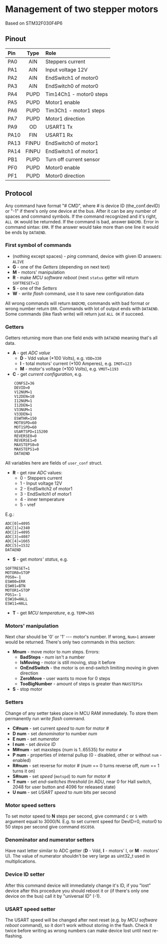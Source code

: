 Management of two stepper motors
================================

Based on STM32F030F4P6

## Pinout

|Pin | Type |         Role            |
|:---|:----:|:------------------------|
|PA0 | AIN  | Steppers current        |
|PA1 | AIN  | Input voltage 12V       |
|PA2 | AIN  | EndSwitch1 of motor0    |
|PA3 | AIN  | EndSwitch0 of motor0    |
|PA4 | PUPD | Tim14Ch1 - motor0 steps |
|PA5 | PUPD | Motor1 enable           |
|PA6 | PUPD | Tim3Ch1 - motor1 steps  |
|PA7 | PUPD | Motor1 direction        |
|PA9 | OD   | USART1 Tx               |
|PA10| FIN  | USART1 Rx               |
|PA13| FINPU| EndSwitch0 of motor1    |
|PA14| FINPU| EndSwitch1 of motor1    |
|PB1 | PUPD | Turn off current sensor |
|PF0 | PUPD | Motor0 enable           |
|PF1 | PUPD | Motor0 direction        |

## Protocol

Any command have format "# CMD", where # is device ID (the_conf.devID) or "-1" if there's
only one device at the bus. After it can be any number of spaces and command symbols.
If the command recognized and it's right, `ALL OK` would be returnded. If the command is bad, answer
`BADCMD`. Error in command sintax: `ERR`. If the answer would take more than one line it would
be ends by `DATAEND`.

### First symbol of commands

* (nothing except spaces) - *ping* command, device with given ID answers: `ALIVE`
* **G** - one of the *Getters* (depending on next text)
* **M** - motors' manipulation
* **R** - make *MCU software reboot* (next `status` getter will return `SOFTRESET=1`)
* **S** - one of the *Setters*
* **W** - *write flash* command, use it to save new configuration data

All wrong commands will return `BADCMD`, commands with bad format or wrong number return `ERR`.
Commands with lot of output ends with `DATAEND`. Some commands (like flash write) will return
just `ALL OK` if succeed.

### Getters

Getters returning more than one field ends with `DATAEND` meaning that's all data.

* **A** - get *ADC value*
    * **D** - Vdd value (*100 Volts), e.g. `VDD=330`
    * **I** - total motors' current (*100 Amperes), e.g. `IMOT=123`
    * **M** - motor's voltage (*100 Volts), e.g. `VMOT=1193`
* **C** - get *current configuration*, e.g.

```
    CONFSZ=36
    DEVID=0
    V12NUM=1
    V12DEN=10
    I12NUM=1
    I12DEN=1
    V33NUM=1
    V33DEN=1
    ESWTHR=150
    MOT0SPD=60
    MOT1SPD=60
    USARTSPD=115200
    REVERSE0=0
    REVERSE1=0
    MAXSTEPS0=0
    MAXSTEPS1=0
    DATAEND
```

All variables here are fields of `user_conf` struct.


* **R** - get *raw ADC* values:
    * 0 - Steppers current
    * 1 - Input voltage 12V
    * 2 - EndSwitch2 of motor1
    * 3 - EndSwitch1 of motor1
    * 4 - inner temperature
    * 5 - vref

E.g.:

```
ADC[0]=4095
ADC[1]=2340
ADC[2]=4095
ADC[3]=4087
ADC[4]=1665
ADC[5]=1532
DATAEND
```



* **S** - get *motors' status*, e.g.

```
SOFTRESET=1
MOTOR0=STOP
POS0=-1
ESW00=ERR
ESW01=BTN
MOTOR1=STOP
POS1=-1
ESW10=HALL
ESW11=HALL

```

* **T** - get *MCU temperature*, e.g. `TEMP=365`


### Motors' manipulation
Next char should be '0' or '1' --- motor's number. If wrong, `Num>1` answer would be returned.
There's only two commands in this section:

* **Mnum** - move motor to *num* steps. Errors:
    * **BadSteps** - *num* isn't a number
    * **IsMoving** - motor is still moving, stop it before
    * **OnEndSwitch** - the motor is on end-switch limiting moving in given direction
    * **ZeroMove** - user wants to move for 0 steps
    * **TooBigNumber** - amount of steps is greater than `MAXSTEPSx`
* **S** - stop motor


### Setters
Change of any setter takes place in MCU RAM immediately. To store them permanently run
*write flash* command.

* **C#num** - set current *speed* to *num* for motor #
* **D num** - set *denominator* to number *num*
* **E num** - set *numerator*
* **I num** - set *device ID*
* **M#num** - set maxsteps (*num* is 1..65535) for motor `#`
* **P num** - properties of internal pullup (0 - disabled, other or without `num` - enabled)
* **R#num** - set reverse for motor # (*num* == 0 turns reverse off, *num* == 1 turns it on)
* **S#num** - set *speed* (`motspd`) to *num* for motor #
* **T num** - set *end-switches threshold* (in ADU, near 0 for Hall switch, 2048 for user button
    and 4096 for released state)
* **U num** - set *USART speed* to *num* bits per second

### Motor speed setters
To set motor speed to **N** steps per second, give command `C` or `S` with argument equal to
3000/N. E.g. to set current speed for DevID=0, motor0 to 50 steps per second give command `0SC050`.

### Denominator and numerator setters
Have naxt letter similar to ADC getter (**D** - Vdd, **I** - motors' I, or **M** - motors' U).
The value of numerator shouldn't be very large as uint32_t used in multiplications.

### Device ID setter
After this command device will immediately change it's ID, if you "lost" device after this
procedure you should reboot it or (if there's only one device on the bus) call it by "universal ID"
(-1).

### USART speed setter
The USART speed will be changed after next reset (e.g. by *MCU software reboot* command), so it
don't work without storing in the flash. Check it twice before writing as wrong numbers can make device
lost until next re-flashing.
